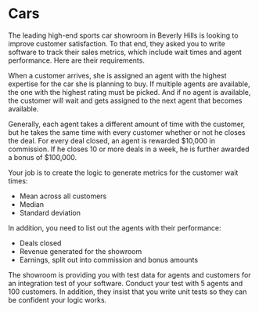 # Cars

The leading high-end sports car showroom in Beverly Hills is looking to improve customer satisfaction. To that end, they asked you to write software to track their sales metrics, which include wait times and agent performance. Here are their requirements.

When a customer arrives, she is assigned an agent with the highest expertise for the car she is planning to buy. If multiple agents are available, the one with the highest rating must be picked. And if no agent is available, the customer will wait and gets assigned to the next agent that becomes available.

Generally, each agent takes a different amount of time with the customer, but he takes the same time with every customer whether or not he closes the deal. For every deal closed, an agent is rewarded $10,000 in commission. If he closes 10 or more deals in a week, he is further awarded a bonus of $100,000.

Your job is to create the logic to generate metrics for the customer wait times:
* Mean across all customers
* Median
* Standard deviation

In addition, you need to list out the agents with their performance:
* Deals closed
* Revenue generated for the showroom
* Earnings, split out into commission and bonus amounts

The showroom is providing you with test data for agents and customers for an integration test of your software. Conduct your test with 5 agents and 100 customers. In addition, they insist that you write unit tests so they can be confident your logic works.
